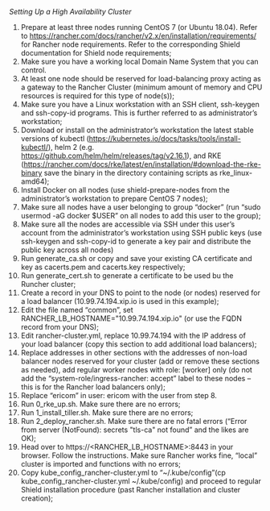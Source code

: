 *Setting Up a High Availability Cluster*

1. Prepare at least three nodes running CentOS 7 (or Ubuntu 18.04). Refer to https://rancher.com/docs/rancher/v2.x/en/installation/requirements/ for Rancher node requirements. Refer to the corresponding Shield documentation for Shield node requirements;
2. Make sure you have a working local Domain Name System that you can control.
3. At least one node should be reserved for load-balancing proxy acting as a gateway to the Rancher Cluster (minimum amount of memory and CPU resources is required for this type of node(s));
4. Make sure you have a Linux workstation with an SSH client, ssh-keygen and ssh-copy-id programs. This is further referred to as administrator’s workstation;
5. Download or install on the administrator’s workstation the latest stable versions of kubectl (https://kubernetes.io/docs/tasks/tools/install-kubectl/), helm 2 (e.g. https://github.com/helm/helm/releases/tag/v2.16.1), and RKE (https://rancher.com/docs/rke/latest/en/installation/#download-the-rke-binary save the binary in the directory containing scripts as rke_linux-amd64);
6. Install Docker on all nodes (use shield-prepare-nodes from the administrator’s workstation to prepare CentOS 7 nodes);
7. Make sure all nodes have a user belonging to group “docker” (run “sudo usermod -aG docker $USER” on all nodes to add this user to the group);
8. Make sure all the nodes are accessible via SSH under this user’s account from the administrator’s workstation using SSH public keys (use ssh-keygen and ssh-copy-id to generate a key pair and distribute the public key across all nodes)
9. Run generate_ca.sh or copy and save your existing CA certificate and key as cacerts.pem and cacerts.key respectively;
10. Run generate_cert.sh to generate a certificate to be used bu the Runcher cluster;
11. Create a record in your DNS to point to the node (or nodes) reserved for a load balancer (10.99.74.194.xip.io is used in this example);
12. Edit the file named “common”, set RANCHER_LB_HOSTNAME="10.99.74.194.xip.io" (or use the FQDN record from your DNS);
13. Edit rancher-cluster.yml, replace 10.99.74.194 with the IP address of your load balancer (copy this section to add additional load balancers);
14. Replace addresses in other sections with the addresses of non-load balancer nodes reserved for your cluster (add or remove these sections as needed), add regular worker nodes with role: [worker] only (do not add the “system-role/ingress-rancher: accept” label to these nodes – this is for the Rancher load balancers only);
15. Replace “ericom” in user: ericom with the user from step 8.
16. Run 0_rke_up.sh. Make sure there are no errors;
17. Run 1_install_tiller.sh. Make sure there are no errors;
18. Run 2_deploy_rancher.sh. Make sure there are no fatal errors (“Error from server (NotFound): secrets "tls-ca" not found” and the likes are OK);
19. Head over to https://<RANCHER_LB_HOSTNAME>:8443 in your browser. Follow the instructions. Make sure Rancher works fine, “local” cluster is imported and functions with no errors;
20. Copy kube_config_rancher-cluster.yml to “~/.kube/config”(cp kube_config_rancher-cluster.yml ~/.kube/config) and proceed to regular Shield installation procedure (past Rancher installation and cluster creation);
